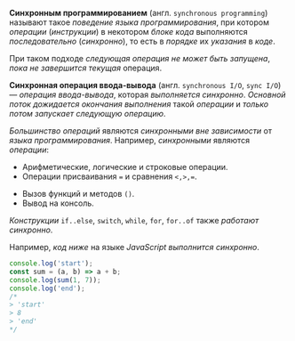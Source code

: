 
**Синхронным программированием** (англ. `synchronous programming`) называют такое *поведение языка программирования*, при котором *операции* (*инструкции*) в некотором *блоке кода* выполняются *последовательно* (*синхронно*), то есть в *порядке* их *указания* в *коде*.

При таком подходе *следующая операция не может быть запущена*, *пока не завершится текущая* операция.

**Синхронная операция ввода-вывода** (англ. `synchronous I/O`, `sync I/O`) — *операция ввода-вывода*, которая *выполняется синхронно*. *Основной поток дожидается окончания выполнения* такой *операции* и *только потом запускает следующую операцию*.

<!-- Все базовые операции выполняются синхронно (логирование, арифметические операции, циклы, вызовы функций и другое). -->

*Большинство операций* являются *синхронными вне зависимости* от *языка программирования*. Например, *синхронными* являются *операции*:
* Арифметические, логические и строковые операции.
* Операции присваивания `=` и сравнения `<,>,=`.
<!-- * Создание переменных, классов, объектов, функий. -->
* Вызов функций и методов `()`.
* Вывод на консоль.

*Конструкции* `if..else`, `switch`, `while`, `for`, `for..of` также *работают синхронно*.

Например, *код ниже* на языке *JavaScript выполнится синхронно*.
```js
console.log('start');
const sum = (a, b) => a + b;
console.log(sum(1, 7));
console.log('end');
/*
> 'start'
> 8
> 'end'
*/
```

